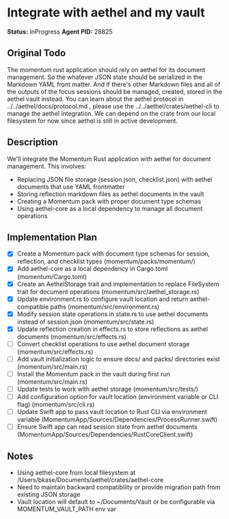 # Integrate with aethel and my vault

**Status:** InProgress
**Agent PID:** 28825

## Original Todo

The momentum rust application should rely on aethel for its document management. So the whatever JSON state should be serialized in the Markdown YAML front matter. And if there's other Markdown files and all of the outputs of the focus sessions should be managed, created, stored in the aethel vault instead. You can learn about the aethel protocol in ../../aethel/docs/protocol.md , please use the ../../aethel/crates/aethel-cli to manage the aethel integration. We can depend on the crate from our local filesystem for now since aethel is still in active development.

## Description

We'll integrate the Momentum Rust application with aethel for document management. This involves:
- Replacing JSON file storage (session.json, checklist.json) with aethel documents that use YAML frontmatter
- Storing reflection markdown files as aethel documents in the vault
- Creating a Momentum pack with proper document type schemas
- Using aethel-core as a local dependency to manage all document operations

## Implementation Plan

- [x] Create a Momentum pack with document type schemas for session, reflection, and checklist types (momentum/packs/momentum/)
- [x] Add aethel-core as a local dependency in Cargo.toml (momentum/Cargo.toml)
- [x] Create an AethelStorage trait and implementation to replace FileSystem trait for document operations (momentum/src/aethel_storage.rs)
- [x] Update environment.rs to configure vault location and return aethel-compatible paths (momentum/src/environment.rs)
- [x] Modify session state operations in state.rs to use aethel documents instead of session.json (momentum/src/state.rs)
- [x] Update reflection creation in effects.rs to store reflections as aethel documents (momentum/src/effects.rs)
- [ ] Convert checklist operations to use aethel document storage (momentum/src/effects.rs)
- [ ] Add vault initialization logic to ensure docs/ and packs/ directories exist (momentum/src/main.rs)
- [ ] Install the Momentum pack in the vault during first run (momentum/src/main.rs)
- [ ] Update tests to work with aethel storage (momentum/src/tests/)
- [ ] Add configuration option for vault location (environment variable or CLI flag) (momentum/src/cli.rs)
- [ ] Update Swift app to pass vault location to Rust CLI via environment variable (MomentumApp/Sources/Dependencies/ProcessRunner.swift)
- [ ] Ensure Swift app can read session state from aethel documents (MomentumApp/Sources/Dependencies/RustCoreClient.swift)

## Notes

- Using aethel-core from local filesystem at /Users/bkase/Documents/aethel/crates/aethel-core
- Need to maintain backward compatibility or provide migration path from existing JSON storage
- Vault location will default to ~/Documents/Vault or be configurable via MOMENTUM_VAULT_PATH env var